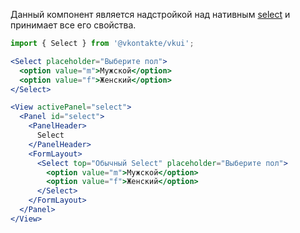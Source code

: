 Данный компонент является надстройкой над нативным [select](https://reactjs.org/docs/forms.html#the-select-tag)
и принимает все его свойства.

```jsx static
import { Select } from '@vkontakte/vkui';

<Select placeholder="Выберите пол">
  <option value="m">Мужской</option>
  <option value="f">Женский</option>
</Select>
```

```jsx
<View activePanel="select">
  <Panel id="select">
    <PanelHeader>
      Select
    </PanelHeader>
    <FormLayout>
      <Select top="Обычный Select" placeholder="Выберите пол">
        <option value="m">Мужской</option>
        <option value="f">Женский</option>
      </Select>
    </FormLayout>
  </Panel>
</View>
```

